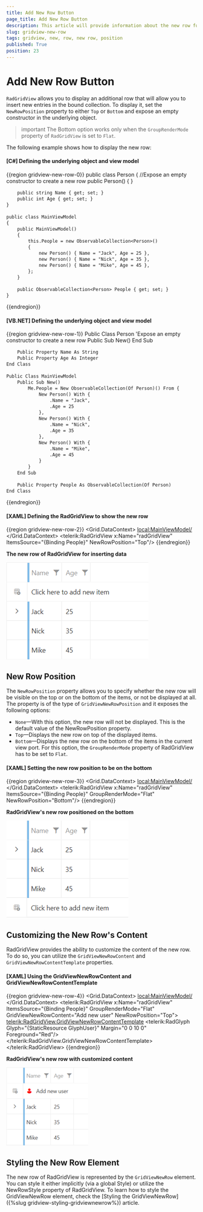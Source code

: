 ```yaml
---
title: Add New Row Button
page_title: Add New Row Button
description: This article will provide information about the new row functionality of Telerik UI for WPF RadGridView.
slug: gridview-new-row
tags: gridview, new, row, new row, position
published: True
position: 23
---
```


# Add New Row Button

`RadGridView` allows you to display an additional row that will allow you to insert new entries in the bound collection. To display it, set the `NewRowPosition` property to either `Top` or `Bottom` and expose an empty constructor in the underlying object.

>important The Bottom option works only when the `GroupRenderMode` property of `RadGridView` is set to `Flat`.

The following example shows how to display the new row:

#### __[C#] Defining the underlying object and view model__
{{region gridview-new-row-0}}
    public class Person
    {
        //Expose an empty constructor to create a new row
        public Person()
        { 
        }

        public string Name { get; set; }
        public int Age { get; set; }
    }

    public class MainViewModel
    {
        public MainViewModel()
        {
            this.People = new ObservableCollection<Person>()
            {
                new Person() { Name = "Jack", Age = 25 },
                new Person() { Name = "Nick", Age = 35 },
                new Person() { Name = "Mike", Age = 45 },
            };
        }

        public ObservableCollection<Person> People { get; set; }
    }
{{endregion}}

#### __[VB.NET] Defining the underlying object and view model__
{{region gridview-new-row-1}}
    Public Class Person
        'Expose an empty constructor to create a new row
        Public Sub New()
        End Sub

        Public Property Name As String
        Public Property Age As Integer
    End Class

    Public Class MainViewModel
        Public Sub New()
            Me.People = New ObservableCollection(Of Person)() From {
                New Person() With {
                    .Name = "Jack",
                    .Age = 25
                },
                New Person() With {
                    .Name = "Nick",
                    .Age = 35
                },
                New Person() With {
                    .Name = "Mike",
                    .Age = 45
                }
            }
        End Sub

        Public Property People As ObservableCollection(Of Person)
    End Class
{{endregion}}

#### __[XAML] Defining the RadGridView to show the new row__
{{region gridview-new-row-2}}
    <Grid>
        <Grid.DataContext>
            <local:MainViewModel/>
        </Grid.DataContext>
        <telerik:RadGridView x:Name="radGridView"
                             ItemsSource="{Binding People}"
                             NewRowPosition="Top"/>
    </Grid>
{{endregion}}

__The new row of RadGridView for inserting data__

![The new row of RadGridView for inserting data](images/gridview-features-new-row-0.png)

## New Row Position

The `NewRowPosition` property allows you to specify whether the new row will be visible on the top or on the bottom of the items, or not be displayed at all. The property is of the type of `GridViewNewRowPosition` and it exposes the following options:

* `None`&mdash;With this option, the new row will not be displayed. This is the default value of the NewRowPosition property.
* `Top`&mdash;Displays the new row on top of the displayed items.
* `Bottom`&mdash;Displays the new row on the bottom of the items in the current view port. For this option, the `GroupRenderMode` property of RadGridView has to be set to `Flat`.

#### __[XAML] Setting the new row position to be on the bottom__
{{region gridview-new-row-3}}
    <Grid>
        <Grid.DataContext>
            <local:MainViewModel/>
        </Grid.DataContext>
        <telerik:RadGridView x:Name="radGridView"
                             ItemsSource="{Binding People}"
                             GroupRenderMode="Flat"
                             NewRowPosition="Bottom"/>
    </Grid>
{{endregion}}

__RadGridView's new row positioned on the bottom__

![RadGridView's new row positioned on the bottom](images/gridview-features-new-row-1.png)

## Customizing the New Row's Content

RadGridView provides the ability to customize the content of the new row. To do so, you can utilize the `GridViewNewRowContent` and `GridViewNewRowContentTemplate` properties. 

#### __[XAML] Using the GridViewNewRowContent and GridViewNewRowContentTemplate__
{{region gridview-new-row-4}}
    <Grid>
        <Grid.DataContext>
            <local:MainViewModel/>
        </Grid.DataContext>
        <telerik:RadGridView x:Name="radGridView"
                             ItemsSource="{Binding People}"
                             GroupRenderMode="Flat"
                             GridViewNewRowContent="Add new user"
                             NewRowPosition="Top">
            <telerik:RadGridView.GridViewNewRowContentTemplate>
                <DataTemplate>
                    <StackPanel Orientation="Horizontal">
                        <telerik:RadGlyph Glyph="{StaticResource GlyphUser}" Margin="0 0 10 0" Foreground="Red"/>
                        <TextBlock Text="{Binding}" VerticalAlignment="Center"/>
                    </StackPanel>
                </DataTemplate>
            </telerik:RadGridView.GridViewNewRowContentTemplate>
        </telerik:RadGridView>
    </Grid>
{{endregion}}

__RadGridView's new row with customized content__

![RadGridView's new row with customized content](images/gridview-features-new-row-2.png)

## Styling the New Row Element

The new row of RadGridView is represented by the `GridViewNewRow` element. You can style it either implicitly (via a global Style) or utilize the NewRowStyle property of RadGridView. To learn how to style the GridViewNewRow element, check the [Styling the GridViewNewRow]({%slug gridview-styling-gridviewnewrow%}) article.
